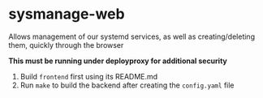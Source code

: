 # sysmanage-web

Allows management of our systemd services, as well as creating/deleting them, quickly through the browser

**This must be running under deployproxy for additional security**

1. Build ``frontend`` first using its README.md
2. Run ``make`` to build the backend after creating the ``config.yaml`` file